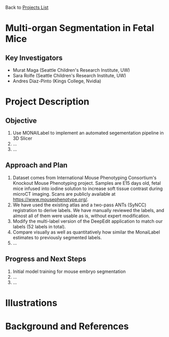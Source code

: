 Back to [Projects List](../../README.md#ProjectsList)

# Multi-organ Segmentation in Fetal Mice

## Key Investigators

- Murat Maga (Seattle Children's Research Institute, UW)
- Sara Rolfe (Seattle Children's Research Institute, UW)
- Andres Diaz-Pinto (Kings College, Nvidia)

# Project Description

<!-- Experiment and refine methods to segment multiple organs in contrast-enhanced microCT scans of fetal mice . -->

## Objective

<!-- Describe here WHAT you would like to achieve (what you will have as end result). -->

1. Use MONAILabel to implement an automated segementation pipeline in 3D Slicer
2. ...
3. ...

## Approach and Plan

<!-- Describe here HOW you would like to achieve the objectives stated above. -->

1. Dataset comes from International Mouse Phenotyping Consortium's Knockout Mouse Phenotyping project. Samples are E15 days old, fetal mice infused into iodine solution to increase soft tissue contrast during microCT imaging. Scans are publicly available at https://www.mousephenotype.org/.
2. We have used the existing atlas and a two-pass ANTs (SyNCC) registration to derive labels. We have manually reviewed the labels, and almost all of them were usable as is, without expert modification.  
3. Modify the multi-label version of the DeepEdit application to match our labels (52 labels in total).
4. Compare visually as well as quantitatively how similar the MonaiLabel estimates to previously segmented labels. 
5. ...

## Progress and Next Steps

<!-- Update this section as you make progress, describing of what you have ACTUALLY DONE. If there are specific steps that you could not complete then you can describe them here, too. -->

1. Initial model training for mouse embryo segmentation
2. ...
3. ...

# Illustrations

<!-- Add pictures and links to videos that demonstrate what has been accomplished.
![Description of picture](Example2.jpg)
![Some more images](Example2.jpg)
-->

# Background and References

<!-- If you developed any software, include link to the source code repository. If possible, also add links to sample data, and to any relevant publications. -->
